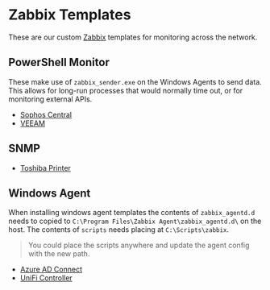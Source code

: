# Zabbix Templates

These are our custom [Zabbix](https://www.zabbix.com/) templates for monitoring across the network.

## PowerShell Monitor

These make use of `zabbix_sender.exe` on the Windows Agents to send data. This allows for long-run processes that would normally time out, or for monitoring external APIs.

 - [Sophos Central](./powershell-monitor/sophos-central/)
 - [VEEAM](./powershell-monitor/veeam/)

## SNMP

 - [Toshiba Printer](./snmp/toshiba-printer/)

## Windows Agent

When installing windows agent templates the contents of `zabbix_agentd.d` needs to copied to `C:\Program Files\Zabbix Agent\zabbix_agentd.d\` on the host. The contents of `scripts` needs placing at `C:\Scripts\zabbix`.

> You could place the scripts anywhere and update the agent config with the new path.

 - [Azure AD Connect](./windows-agent/aadc/)
 - [UniFi Controller](./windows-agent/unifi-controller/)
